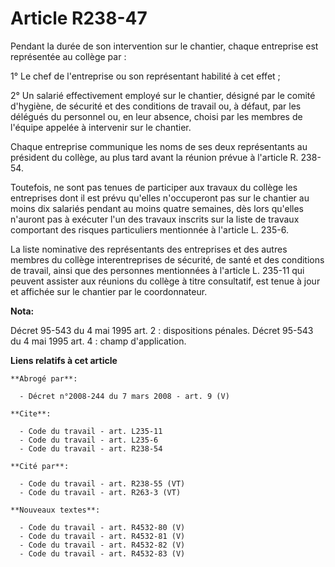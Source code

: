 # Article R238-47

Pendant la durée de son intervention sur le chantier, chaque entreprise est représentée au collège par :

1° Le chef de l'entreprise ou son représentant habilité à cet effet ;

2° Un salarié effectivement employé sur le chantier, désigné par le comité d'hygiène, de sécurité et des conditions de
travail ou, à défaut, par les délégués du personnel ou, en leur absence, choisi par les membres de l'équipe appelée à
intervenir sur le chantier.

Chaque entreprise communique les noms de ses deux représentants au président du collège, au plus tard avant la réunion prévue
à l'article R. 238-54.

Toutefois, ne sont pas tenues de participer aux travaux du collège les entreprises dont il est prévu qu'elles n'occuperont
pas sur le chantier au moins dix salariés pendant au moins quatre semaines, dès lors qu'elles n'auront pas à exécuter l'un
des travaux inscrits sur la liste de travaux comportant des risques particuliers mentionnée à l'article L. 235-6.

La liste nominative des représentants des entreprises et des autres membres du collège interentreprises de sécurité, de santé
et des conditions de travail, ainsi que des personnes mentionnées à l'article L. 235-11 qui peuvent assister aux réunions du
collège à titre consultatif, est tenue à jour et affichée sur le chantier par le coordonnateur.

**Nota:**

Décret 95-543 du 4 mai 1995 art. 2 : dispositions pénales. Décret 95-543 du 4 mai 1995 art. 4 : champ d'application.

**Liens relatifs à cet article**

	**Abrogé par**:

	  - Décret n°2008-244 du 7 mars 2008 - art. 9 (V)

	**Cite**:

	  - Code du travail - art. L235-11
	  - Code du travail - art. L235-6
	  - Code du travail - art. R238-54

	**Cité par**:

	  - Code du travail - art. R238-55 (VT)
	  - Code du travail - art. R263-3 (VT)

	**Nouveaux textes**:

	  - Code du travail - art. R4532-80 (V)
	  - Code du travail - art. R4532-81 (V)
	  - Code du travail - art. R4532-82 (V)
	  - Code du travail - art. R4532-83 (V)
